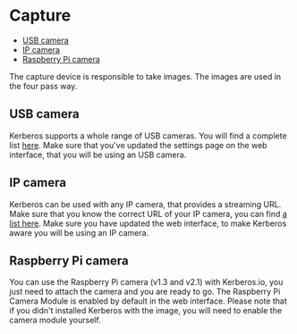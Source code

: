 # Capture

* [USB camera](#usb-camera)
* [IP camera](#ip-camera)
* [Raspberry Pi camera](#raspberry-pi-camera)

The capture device is responsible to take images. The images are used in the four pass way.

<a name="usb-camera"></a>
## USB camera

Kerberos supports a whole range of USB cameras. You will find a complete list [here](https://web.archive.org/web/20120815172655/http://opencv.willowgarage.com/wiki/Welcome/OS/). Make sure that you've updated the settings page on the web interface, that you will be using an USB camera.

<a name="ip-camera"></a>
## IP camera

Kerberos can be used with any IP camera, that provides a streaming URL. Make sure that you know the correct URL of your IP camera, you can find [a list here](http://www.ispyconnect.com/sources.aspx). Make sure you have updated the web interface, to make Kerberos aware you will be using an IP camera.

<a name="raspberry-pi-camera"></a>
## Raspberry Pi camera

You can use the Raspberry Pi camera (v1.3 and v2.1) with Kerberos.io, you just need to attach the camera and you are ready to go. The Raspberry Pi Camera Module is enabled by default in the web interface. Please note that if you didn't installed Kerberos with the image, you will need to enable the camera module yourself.